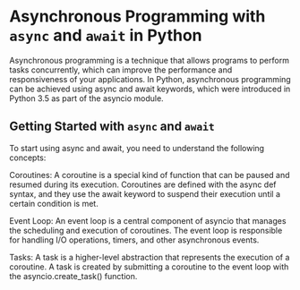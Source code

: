 # Asynchronous Programming with `async` and `await` in Python

Asynchronous programming is a technique that allows programs to perform tasks concurrently, which can improve the performance and responsiveness of your applications. In Python, asynchronous programming can be achieved using async and await keywords, which were introduced in Python 3.5 as part of the asyncio module.

## Getting Started with `async` and `await`
To start using async and await, you need to understand the following concepts:

Coroutines: A coroutine is a special kind of function that can be paused and resumed during its execution. Coroutines are defined with the async def syntax, and they use the await keyword to suspend their execution until a certain condition is met.

Event Loop: An event loop is a central component of asyncio that manages the scheduling and execution of coroutines. The event loop is responsible for handling I/O operations, timers, and other asynchronous events.

Tasks: A task is a higher-level abstraction that represents the execution of a coroutine. A task is created by submitting a coroutine to the event loop with the asyncio.create_task() function.

